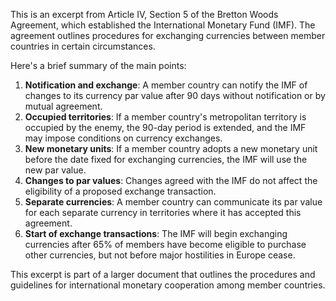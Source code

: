 This is an excerpt from Article IV, Section 5 of the Bretton Woods Agreement, which established the International Monetary Fund (IMF). The agreement outlines procedures for exchanging currencies between member countries in certain circumstances.

Here's a brief summary of the main points:

1. **Notification and exchange**: A member country can notify the IMF of changes to its currency par value after 90 days without notification or by mutual agreement.
2. **Occupied territories**: If a member country's metropolitan territory is occupied by the enemy, the 90-day period is extended, and the IMF may impose conditions on currency exchanges.
3. **New monetary units**: If a member country adopts a new monetary unit before the date fixed for exchanging currencies, the IMF will use the new par value.
4. **Changes to par values**: Changes agreed with the IMF do not affect the eligibility of a proposed exchange transaction.
5. **Separate currencies**: A member country can communicate its par value for each separate currency in territories where it has accepted this agreement.
6. **Start of exchange transactions**: The IMF will begin exchanging currencies after 65% of members have become eligible to purchase other currencies, but not before major hostilities in Europe cease.

This excerpt is part of a larger document that outlines the procedures and guidelines for international monetary cooperation among member countries.